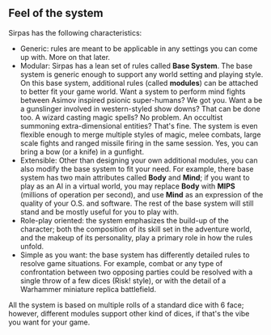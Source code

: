 ## Feel of the system

Sirpas has the following characteristics:

- Generic: rules are meant to be applicable in any settings you can come up with. More on that later.
- Modular: Sirpas has a lean set of rules called **Base System**. The base system is generic enough
  to support any world setting and playing style. On this base system, additional rules (called **modules**)
  can be attached to better fit your game world. Want a system to perform mind fights between Asimov inspired psionic 
  super-humans? We got you. Want a be a gunslinger involved in western-styled show downs? That can be done too.
  A wizard casting magic spells? No problem. An occultist summoning extra-dimensional entities? That's fine.
  The system is even flexible enough to merge multiple styles of magic, melee combats, large scale fights
  and ranged missile firing in the same session. Yes, you can bring a bow (or a knife) in a gunfight.
- Extensible: Other than designing your own additional modules, you can also modify the base system to fit
  your need. For example, there base system has two main attributes called **Body** and **Mind**; if you
  want to play as an AI in a virtual world, you may replace **Body** with **MIPS** (millions of operation per second),
  and use **Mind** as an expression of the quality of your O.S. and software. The rest of the base system will
  still stand and be mostly useful for you to play with.
- Role-play oriented: the system emphasizes the build-up of the character; both the composition of its skill set
  in the adventure world, and the makeup of its personality, play a primary role in how the rules unfold.
- Simple as you want: the base system has differently detailed rules to resolve game situations. For example,
  combat or any type of confrontation between two opposing parties could be resolved with a single throw of a few
  dices (Risk! style), or with the detail of a Warhammer miniature replica battlefield.

All the system is based on multiple rolls of a standard dice with 6 face; however, different modules support other
kind of dices, if that's the vibe you want for your game.